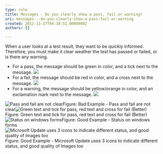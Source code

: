 ```yaml
---
type: rule
title: Messages - Do you clearly show a pass, fail or warning?
uri: messages---do-you-clearly-show-a-pass-fail-or-warning
created: 2012-11-27T04:38:51.0000000Z
authors: []

---
```


 
When a user looks at a test result, they want to be quickly informed. Therefore, you must make it clear weather the test has passed or failed, or is there any warning.
   ​
- For a pass, the message should be green in color, and a tick next to the message. ![](http&#58;//www.ssw.com.au/ssw/Standards/Rules/Images/Success-lg.gif)
- For a fail, the message should be red in color, and a cross next to the message. ![](http&#58;//www.ssw.com.au/ssw/Standards/Rules/Images/Fail-lg.gif)
- For a warning, the message should be yellow/orange in color, and an exclamation mark next to the message. ![](http&#58;//www.ssw.com.au/ssw/Standards/Rules/Images/Warning-lg.gif)

![Pass and fail are not clear](http&#58;//www.ssw.com.au/ssw/Standards/Rules/Images/RulesT1.gif)Figure: Bad Example - Pass and fail are not clear![Green text and tick for pass, red text and cross for fail (Better)](http&#58;//www.ssw.com.au/ssw/Standards/Rules/Images/RulesT2.gif)Figure: Green text and tick for pass, red text and cross for fail (Better)![Status on windows forms](http&#58;//www.ssw.com.au/ssw/Standards/Rules/Images/RulesT4.gif)Figure: Good Example - Status on windows forms![Microsoft Update uses 3 icons to indicate different status, and good quality of Images too](http&#58;//www.ssw.com.au/ssw/Standards/Rules/Images/MicrosoftUpdate.gif)Figure: Good Example - Microsoft Update uses 3 icons to indicate different status, and good quality of Images too
